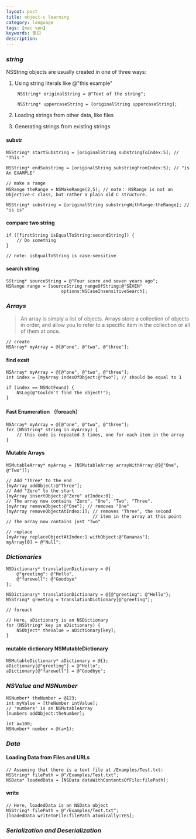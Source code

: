 ```yaml
---
layout: post                                   
title: object-c learning      	   
category: language                                 
tags: [mac vpn]
keywords: 笔记
description:  
---
```


### *string*

NSString objects are usually created in one of three ways:

1. Using string literals like @"this example"

        NSString* originalString = @"Text of the string";
        
        NSString* uppercaseString = [originalString uppercaseString];


2. Loading strings from other data, like files

        

3. Generating strings from existing strings

#### substr

    NSString* startSubstring = [originalString substringToIndex:5]; // "This "
    
    NSString* endSubstring = [originalString substringFromIndex:5]; // "is An EXAMPLE"
    
    // make a range
    NSRange theRange = NSMakeRange(2,5); // note： NSRange is not an Objective-C class, but rather a plain old C structure.
        NSString* substring = [originalString substringWithRange:theRange]; // "is is" 


#### compare two string

    if ([firstString isEqualToString:secondString]) { 
        // Do something    }
    // note: isEqualToString is case-sensitive#### search string
    SString* sourceString = @"Four score and seven years ago";    NSRange range = [sourceString rangeOfString:@"SEVEN"                         options:NSCaseInsensitiveSearch];### *Arrays*
> An array is simply a list of objects. Arrays store a collection of objects in order, and allow you to refer to a specific item in the collection or all of them at once.    
    // create    NSArray* myArray = @[@"one", @"two", @"three"];
#### find exsit
    NSArray* myArray = @[@"one", @"two", @"three"];    int index = [myArray indexOfObject:@"two"]; // should be equal to 1
    if (index == NSNotFound) {        NSLog(@"Couldn't find the object!");    }#### Fast Enumeration （foreach）
    NSArray* myArray = @[@"one", @"two", @"three"];    for (NSString* string in myArray) {        // this code is repeated 3 times, one for each item in the array    }
    
#### Mutable Arrays
    NSMutableArray* myArray = [NSMutableArray arrayWithArray:@[@"One", @"Two"]]; 
    // Add "Three" to the end    [myArray addObject:@"Three"];
    // Add "Zero" to the start    [myArray insertObject:@"Zero" atIndex:0];    // The array now contains "Zero", "One", "Two", "Three".    [myArray removeObject:@"One"]; // removes "One"    [myArray removeObjectAtIndex:1]; // removes "Three", the second                                     // item in the array at this point    // The array now contains just "Two"
    
    // replace
    [myArray replaceObjectAtIndex:1 withObject:@"Bananas"];
    myArray[0] = @"Null";    ### *Dictionaries*
    NSDictionary* translationDictionary = @{        @"greeting": @"Hello",        @"farewell": @"Goodbye"    };
    NSDictionary* translationDictionary = @{@"greeting": @"Hello"};    NSString* greeting = translationDictionary[@"greeting"];
    // foreach
    // Here, aDictionary is an NSDictionary    for (NSString* key in aDictionary) {         NSObject* theValue = aDictionary[key];    }#### mutable dictionary NSMutableDictionary
    NSMutableDictionary* aDictionary = @{};    aDictionary[@"greeting"] = @"Hello";    aDictionary[@"farewell"] = @"Goodbye";### *NSValue and NSNumber*
    NSNumber* theNumber = @123;
    int myValue = [theNumber intValue];
    // 'numbers' is an NSMutableArray    [numbers addObject:theNumber];
    int a=100;    NSNumber* number = @(a+1);   
### *Data*

#### Loading Data from Files and URLs

    // Assuming that there is a text file at /Examples/Test.txt:    NSString* filePath = @"/Examples/Test.txt";    NSData* loadedData = [NSData dataWithContentsOfFile:filePath];
    
#### write

    // Here, loadedData is an NSData object    NSString* filePath = @"/Examples/Test.txt";    [loadedData writeToFile:filePath atomically:YES];    ### *Serialization and Deserialization*

